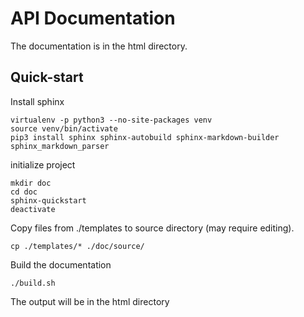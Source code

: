 # API Documentation

The documentation is in the html directory.

## Quick-start

Install sphinx

```
virtualenv -p python3 --no-site-packages venv
source venv/bin/activate
pip3 install sphinx sphinx-autobuild sphinx-markdown-builder sphinx_markdown_parser
```

initialize project

```
mkdir doc
cd doc
sphinx-quickstart
deactivate
```

Copy files from ./templates to source directory (may require editing).

```
cp ./templates/* ./doc/source/
```

Build the documentation

```
./build.sh 
```

The output will be in the html directory